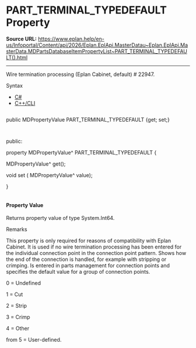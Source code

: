# PART_TERMINAL_TYPEDEFAULT Property

**Source URL:** https://www.eplan.help/en-us/Infoportal/Content/api/2026/Eplan.EplApi.MasterDatau~Eplan.EplApi.MasterData.MDPartsDatabaseItemPropertyList~PART_TERMINAL_TYPEDEFAULT().html

---

Wire termination processing (Eplan Cabinet, default) # 22947.

Syntax

- [C#](#i-syntax-CS)
- [C++/CLI](#i-syntax-CPP2005)

```
```
public MDPropertyValue PART_TERMINAL_TYPEDEFAULT {get; set;}
```
```

```
```
public:

property MDPropertyValue^ PART_TERMINAL_TYPEDEFAULT {

   MDPropertyValue^ get();

   void set (    MDPropertyValue^ value);

}
```
```

#### Property Value

Returns property value of type System.Int64.

Remarks

This property is only required for reasons of compatibility with Eplan Cabinet. It is used if no wire termination processing has been entered for the individual connection point in the connection point pattern. Shows how the end of the connection is handled, for example with stripping or crimping. Is entered in parts management for connection points and specifies the default value for a group of connection points.

0 = Undefined

1 = Cut

2 = Strip

3 = Crimp

4 = Other

from 5 = User-defined.
